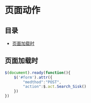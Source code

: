 # 页面动作

## 目录

-   [页面加载时](#页面加载时)

## 页面加载时

```javascript
$(document).ready(function(){
    $('#form').attr({
        "medthod":"POST",
        "action":$.act.Search_Sisk()
    })
})
```
